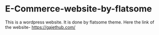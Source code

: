 # E-Commerce-website-by-flatsome
This is a wordpress website. It is done by flatsome theme.
Here the link of the website- https://gajethub.com/

